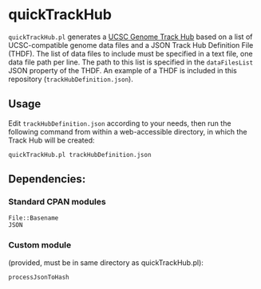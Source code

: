 # quickTrackHub
`quickTrackHub.pl` generates a [UCSC Genome Track Hub](http://genome.cse.ucsc.edu/goldenPath/help/hgTrackHubHelp.html) based on a list of UCSC-compatible genome data files and a JSON Track Hub Definition File (THDF). The list of data files to include must be specified in a text file, one data file path per line. The path to this list is specified in the `dataFilesList` JSON property of the THDF.
An example of a THDF is included in this repository (`trackHubDefinition.json`).

## Usage
  Edit `trackHubDefinition.json` according to your needs, then run the following command from within a web-accessible directory, in which the Track Hub will be created:
  
  `quickTrackHub.pl trackHubDefinition.json`


## Dependencies:

### Standard CPAN modules
  
    File::Basename
    JSON
    
### Custom module 
(provided, must be in same directory as quickTrackHub.pl):
  
    processJsonToHash
    
